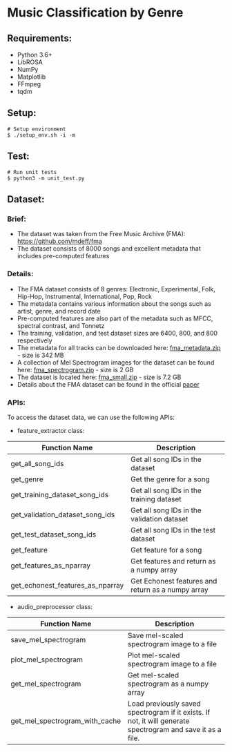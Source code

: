 # Music Classification by Genre


## Requirements:
* Python 3.6+
* LibROSA
* NumPy
* Matplotlib
* FFmpeg
* tqdm

## Setup:
```
# Setup environment
$ ./setup_env.sh -i -m
```

## Test:
```
# Run unit tests
$ python3 -m unit_test.py
```

## Dataset:
### Brief:
* The dataset was taken from the Free Music Archive (FMA): https://github.com/mdeff/fma
* The dataset consists of 8000 songs and excellent metadata that includes pre-computed features

### Details:
* The FMA dataset consists of 8 genres: Electronic, Experimental, Folk, Hip-Hop, Instrumental, International, Pop, Rock
* The metadata contains various information about the songs such as artist, genre, and record date
* Pre-computed features are also part of the metadata such as MFCC, spectral contrast, and Tonnetz
* The training, validation, and test dataset sizes are 6400, 800, and 800 respectively 
* The metadata for all tracks can be downloaded here: [fma_metadata.zip](https://os.unil.cloud.switch.ch/fma/fma_metadata.zip) - size is 342 MB
* A collection of Mel Spectrogram images for the dataset can be found here: [fma_spectrogram.zip](https://drive.google.com/open?id=1mzDKmLba9CooaCL-46H1fmxBD2m4ovhP) - size is 2 GB
* The dataset is located here: [fma_small.zip](https://os.unil.cloud.switch.ch/fma/fma_small.zip) - size is 7.2 GB
* Details about the FMA dataset can be found in the official [paper](https://arxiv.org/pdf/1612.01840.pdf)
### APIs:
To access the dataset data, we can use the following APIs:
* feature_extractor class:

|Function Name | Description |
|--------------|-------------|
|get_all_song_ids |	Get all song IDs in the dataset |
|get_genre |	Get the genre for a song |
|get_training_dataset_song_ids |	Get all song IDs in the training dataset |
|get_validation_dataset_song_ids |	Get all song IDs in the validation dataset |
|get_test_dataset_song_ids |	Get all song IDs in the test dataset |
|get_feature |	Get feature for a song |
|get_features_as_nparray |	Get features and return as a numpy array |
|get_echonest_features_as_nparray |	Get Echonest features and return as a numpy array|

* audio_preprocessor class:

|Function Name | Description |
|--------------|-------------|
| save_mel_spectrogram |	Save mel-scaled spectrogram image to a file |
| plot_mel_spectrogram |	Plot mel-scaled spectrogram image to a file |
| get_mel_spectrogram |	Get mel-scaled spectrogram as a numpy array |
| get_mel_spectrogram_with_cache | Load previously saved spectrogram if it exists. If not, it will generate spectrogram and save it as a file.|




